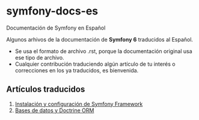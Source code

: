 # symfony-docs-es
Documentación de Symfony en Español

Algunos arhivos de la documentación de **Symfony 6** traducidos al Español.

* Se usa el formato de archivo .rst, porque la documentación original usa ese tipo de archivo.
* Cualquier contribución traduciendo algún artículo de tu interés o correcciones en los ya traducidos, es bienvenida.

## Artículos traducidos

1. [Instalación y configuración de Symfony Framework](https://github.com/padrecedano/symfony-docs-es/blob/main/setup.rst)
2. [Bases de datos y Doctrine ORM](https://github.com/padrecedano/symfony-docs-es/blob/main/doctrine.rst)

